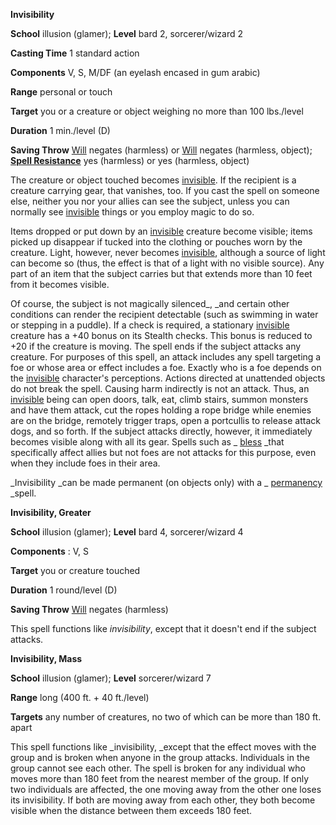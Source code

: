  **Invisibility**

**School** illusion (glamer); **Level** bard 2, sorcerer/wizard 2

**Casting Time** 1 standard action

**Components** V, S, M/DF (an eyelash encased in gum arabic)

**Range** personal or touch

**Target** you or a creature or object weighing no more than 100 lbs./level

**Duration** 1 min./level (D)

**Saving Throw** [Will](../combat.md#_will) negates (harmless) or [Will](../combat.md#_will) negates (harmless, object); **[Spell Resistance](../glossary.md#_spell-resistance)** yes (harmless) or yes (harmless, object)

The creature or object touched becomes [invisible](../glossary.md#_invisible). If the recipient is a creature carrying gear, that vanishes, too. If you cast the spell on someone else, neither you nor your allies can see the subject, unless you can normally see [invisible](../glossary.md#_invisible) things or you employ magic to do so.

Items dropped or put down by an [invisible](../glossary.md#_invisible) creature become visible; items picked up disappear if tucked into the clothing or pouches worn by the creature. Light, however, never becomes [invisible](../glossary.md#_invisible), although a source of light can become so (thus, the effect is that of a light with no visible source). Any part of an item that the subject carries but that extends more than 10 feet from it becomes visible.

Of course, the subject is not magically silenced_, _and certain other conditions can render the recipient detectable (such as swimming in water or stepping in a puddle). If a check is required, a stationary [invisible](../glossary.md#_invisible) creature has a +40 bonus on its Stealth checks. This bonus is reduced to +20 if the creature is moving. The spell ends if the subject attacks any creature. For purposes of this spell, an attack includes any spell targeting a foe or whose area or effect includes a foe. Exactly who is a foe depends on the [invisible](../glossary.md#_invisible) character's perceptions. Actions directed at unattended objects do not break the spell. Causing harm indirectly is not an attack. Thus, an [invisible](../glossary.md#_invisible) being can open doors, talk, eat, climb stairs, summon monsters and have them attack, cut the ropes holding a rope bridge while enemies are on the bridge, remotely trigger traps, open a portcullis to release attack dogs, and so forth. If the subject attacks directly, however, it immediately becomes visible along with all its gear. Spells such as _ [bless](bless.md#_bless) _that specifically affect allies but not foes are not attacks for this purpose, even when they include foes in their area.

_Invisibility _can be made permanent (on objects only) with a _ [permanency](permanency.md#_permanency) _spell.

**Invisibility, Greater**

**School** illusion (glamer); **Level** bard 4, sorcerer/wizard 4

**Components** : V, S

**Target** you or creature touched

**Duration** 1 round/level (D)

**Saving Throw** [Will](../combat.md#_will) negates (harmless)

This spell functions like _invisibility_, except that it doesn't end if the subject attacks.

**Invisibility, Mass**

**School** illusion (glamer); **Level** sorcerer/wizard 7

**Range** long (400 ft. + 40 ft./level)

**Targets** any number of creatures, no two of which can be more than 180 ft. apart

This spell functions like _invisibility, _except that the effect moves with the group and is broken when anyone in the group attacks. Individuals in the group cannot see each other. The spell is broken for any individual who moves more than 180 feet from the nearest member of the group. If only two individuals are affected, the one moving away from the other one loses its invisibility. If both are moving away from each other, they both become visible when the distance between them exceeds 180 feet.

